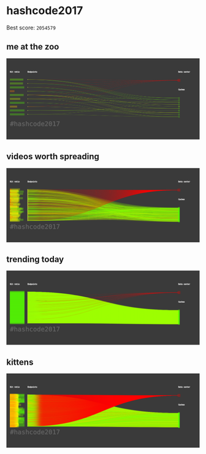 # hashcode2017

Best score: `2054579`

## me at the zoo

![me_at_the_zoo.png](img/me_at_the_zoo.png)

## videos worth spreading

![videos_worth_spreading.png](img/videos_worth_spreading.png)

## trending today

![trending_today.png](img/trending_today.png)

## kittens

![kittens.png](img/kittens.png)
